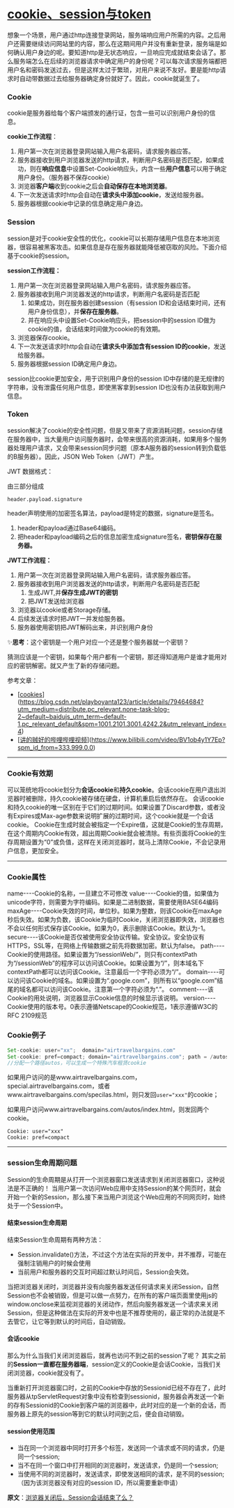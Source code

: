 # [cookie、session与token](https://github.com/Twlig/issuesBlog/issues/23)

想象一个场景，用户通过http连接登录网站，服务端响应用户所需的内容。之后用户还需要继续访问网站里的内容，那么在这期间用户并没有重新登录，服务端是如何确认用户身边的呢。要知道http是无状态响应，一旦响应完成就结束会话了。那么服务端怎么在后续的浏览器请求中确定用户的身份呢？可以每次请求服务端都把用户名和密码发送过去，但是这样太过于繁琐，对用户来说不友好。要是能http请求时自动带数据过去给服务器确定身份就好了。因此，cookie就诞生了。

### Cookie

cookie是服务器给每个客户端颁发的通行证，包含一些可以识别用户身份的信息。

**cookie工作流程**：

1. 用户第一次在浏览器登录网站输入用户名密码，请求服务器应答。
2. 服务器接收到用户浏览器发送的http请求，判断用户名密码是否匹配，如果成功，则在**响应信息**中设置Set-Cookie响应头，内含一些**用户信息**可以用于确定用户身份。（服务器不保存cookie）
3. 浏览器**客户端**收到cookie之后会**自动保存在本地浏览器**。
4. 下一次发送请求时http会自动在**请求头中添加cookie**，发送给服务器。
5. 服务器根据cookie中记录的信息确定用户身边。

### Session

session是对于cookie安全性的优化，cookie可以长期存储用户信息在本地浏览器，很容易被黑客攻击。如果信息是存在服务器就能降低被窃取的风险。下面介绍基于cookie的session。

**session工作流程：**

1. 用户第一次在浏览器登录网站输入用户名密码，请求服务器应答。
2. 服务器接收到用户浏览器发送的http请求，判断用户名密码是否匹配
   1. 如果成功，则在服务器创建session（有session ID和会话结束时间，还有用户身份信息），并**保存在服务器**。
   2. 并在响应头中设置Set-Cookie响应头，把session中的session ID做为cookie的值，会话结束时间做为cookie的有效期。
3. 浏览器保存cookie。
4. 下一次发送请求时http会自动在**请求头中添加含有session ID的cookie**，发送给服务器。
5. 服务器根据session ID确定用户身边。

session比cookie更加安全，用于识别用户身份的session ID中存储的是无规律的字符串，没有泄露任何用户信息，即使黑客拿到session ID也没有办法获取到用户信息。

### Token

session解决了cookie的安全性问题，但是又带来了资源消耗问题，session存储在服务器中，当大量用户访问服务器时，会带来很高的资源消耗，如果用多个服务器处理用户请求，又会带来session同步问题（原本A服务器的session转到负载低的B服务器）。因此，JSON Web Token（JWT）产生。

JWT 数据格式：

由三部分组成

```
header.payload.signature
```

header声明使用的加密签名算法，payload是特定的数据，signature是签名。

1. header和payload通过Base64编码。
2. 把header和payload编码之后的信息加密生成signature签名，**密钥保存在服务器。**

**JWT工作流程：**

1. 用户第一次在浏览器登录网站输入用户名密码，请求服务器应答。
2. 服务器接收到用户浏览器发送的http请求，判断用户名密码是否匹配
   1. 生成JWT,并**保存生成JWT的密钥**
   2. 把JWT发送给浏览器
3. 浏览器以cookie或者Storage存储。
4. 后续发送请求时把JWT一并发给服务器。
5. 服务器使用密钥把JWT解码出来，并识别用户身份

✨**思考**：这个密钥是一个用户对应一个还是整个服务器就一个密钥？

​	猜测应该是一个密钥，如果每个用户都有一个密钥，那还得知道用户是谁才能用对应的密钥解密。就又产生了新的存储问题。

参考文章：

- [[cookies](https://blog.csdn.net/playboyanta123/article/details/79464684?utm_medium=distribute.pc_relevant.none-task-blog-2~default~baidujs_utm_term~default-1.pc_relevant_default&spm=1001.2101.3001.4242.2&utm_relevant_index=4)](https://blog.csdn.net/playboyanta123/article/details/79464684?utm_medium=distribute.pc_relevant.none-task-blog-2~default~baidujs_utm_term~default-1.pc_relevant_default&spm=1001.2101.3001.4242.2&utm_relevant_index=4)
- [[讲的贼好的哔哩哔哩视频](https://www.bilibili.com/video/BV1ob4y1Y7Ep?spm_id_from=333.999.0.0)](https://www.bilibili.com/video/BV1ob4y1Y7Ep?spm_id_from=333.999.0.0)

---

### Cookie有效期
可以笼统地将cookie划分为**会话cookie**和**持久cookie**。会话cookie在用户退出浏览器时被删除，持久cookie被存储在硬盘，计算机重启后依然存在。
会话cookie和持久cookie的唯一区别在于它们的过期时间。如果设置了Discard参数，或者没有Expires或Max-age参数来说明扩展的过期时间，这个cookie就是一个会话cookie。
Cookie在生成时就会被指定一个Expire值，这就是Cookie的生存周期，在这个周期内Cookie有效，超出周期Cookie就会被清除。有些页面将Cookie的生存周期设置为“0”或负值，这样在关闭浏览器时，就马上清除Cookie，不会记录用户信息，更加安全。

---

### Cookie属性
name----Cookie的名称，一旦建立不可修改
value----Cookie的值，如果值为unicode字符，则需要为字符编码。如果是二进制数据，需要使用BASE64编码
maxAge----Cookie失效的时间，单位秒。如果为整数，则该Cookie在maxAge秒后失效。如果为负数，该Cookie为临时Cookie，关闭浏览器即失效，浏览器也不会以任何形式保存该Cookie。如果为0，表示删除该Cookie。默认为-1。
secure----该Cookie是否仅被使用安全协议传输。安全协议。安全协议有HTTPS，SSL等，在网络上传输数据之前先将数据加密。默认为false。
path----Cookie的使用路径。如果设置为“/sessionWeb/”，则只有contextPath为“/sessionWeb”的程序可以访问该Cookie。如果设置为“/”，则本域名下contextPath都可以访问该Cookie。注意最后一个字符必须为“/”。
domain----可以访问该Cookie的域名。如果设置为“.google.com”，则所有以“google.com”结尾的域名都可以访问该Cookie。注意第一个字符必须为“.”。
comment----该Cookie的用处说明，浏览器显示Cookie信息的时候显示该说明。
version----Cookie使用的版本号。0表示遵循Netscape的Cookie规范，1表示遵循W3C的RFC 2109规范

### Cookie例子
```java
Set-cookie: user="xx";  domain="airtravelbargains.com"
Set-cookie: pref=compact; domain="airtravelbargains.com"; path = /autos/ 
//分配一个路径autos，可以生成一个特殊汽车租赁cookie
```

如果用户访问的是www.airtravelbargains.com，special.airtravelbargains.com，或者www.airtravelbargains.com/specilas.html，则只发回`user="xxx"`的cookie；

如果用户访问www.airtravelbargains.com/autos/index.html，则发回两个cookie。

```
Cookie: user="xxx"
Cookie: pref=compact
```

---

### session生命周期问题

Session的生命周期是从打开一个浏览器窗口发送请求到关闭浏览器窗口，这种说法是不正确的！
当用户第一次访问Web应用中支持Session的某个网页时，就会开始一个新的Session，那么接下来当用户浏览这个Web应用的不同网页时，始终处于一个Session中。

#### 结束session生命周期

结束Session生命周期有两种方法：

- Session.invalidate()方法，不过这个方法在实际的开发中，并不推荐，可能在强制注销用户的时候会使用
- 当前用户和服务器的交互时间超过默认时间后，Session会失效。

当把浏览器关闭时，浏览器并没有向服务器发送任何请求来关闭Session，自然Session也不会被销毁，但是可以做一点努力，在所有的客户端页面里使用js的window.onclose来监视浏览器的关闭动作，然后向服务器发送一个请求来关闭Session，但是这种做法在实际的开发中也是不推荐使用的，最正常的办法就是不去管它，让它等到默认的时间后，自动销毁。

#### 会话cookie

那么为什么当我们关闭浏览器后，就再也访问不到之前的session了呢？
其实之前的**Session一直都在服务器端**，session定义的Cookie是会话Cookie，当我们关闭浏览器，cookie就没有了。

当重新打开浏览器窗口时，之前的Cookie中存放的Sessionid已经不存在了，此时服务器从tpServletRequest对象中没有检查到sessionid，服务器会再发送一个新的存有Sessionid的Cookie到客户端的浏览器中，此时对应的是一个新的会话，而服务器上原先的session等到它的默认时间到之后，便会自动销毁。

#### session使用范围

- 当在同一个浏览器中同时打开多个标签，发送同一个请求或不同的请求，仍是同一个session;
- 当不在同一个窗口中打开相同的浏览器时，发送请求，仍是同一个session;
- 当使用不同的浏览器时，发送请求，即使发送相同的请求，是不同的session;（因为该浏览器没有对应的session ID，所以需要重新申请）

**原文**：[浏览器关闭后，Session会话结束了么？](https://blog.csdn.net/stanxl/article/details/47105051)
